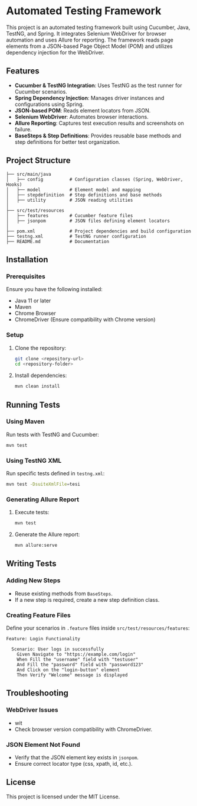 # Automated Testing Framework

This project is an automated testing framework built using Cucumber, Java, TestNG, and Spring. It integrates Selenium WebDriver for browser automation and uses Allure for reporting. The framework reads page elements from a JSON-based Page Object Model (POM) and utilizes dependency injection for the WebDriver.

## Features

- **Cucumber & TestNG Integration**: Uses TestNG as the test runner for Cucumber scenarios.
- **Spring Dependency Injection**: Manages driver instances and configurations using Spring.
- **JSON-based POM**: Reads element locators from JSON.
- **Selenium WebDriver**: Automates browser interactions.
- **Allure Reporting**: Captures test execution results and screenshots on failure.
- **BaseSteps & Step Definitions**: Provides reusable base methods and step definitions for better test organization.

## Project Structure

```
├── src/main/java
│   ├── config          # Configuration classes (Spring, WebDriver, Hooks)
│   ├── model           # Element model and mapping
│   ├── stepdefinition  # Step definitions and base methods
│   ├── utility         # JSON reading utilities
│
├── src/test/resources
│   ├── features        # Cucumber feature files
│   ├── jsonpom         # JSON files defining element locators
│
├── pom.xml             # Project dependencies and build configuration
├── testng.xml          # TestNG runner configuration
├── README.md           # Documentation
```

## Installation

### Prerequisites

Ensure you have the following installed:

- Java 11 or later
- Maven
- Chrome Browser
- ChromeDriver (Ensure compatibility with Chrome version)

### Setup

1. Clone the repository:
   ```sh
   git clone <repository-url>
   cd <repository-folder>
   ```
2. Install dependencies:
   ```sh
   mvn clean install
   ```

## Running Tests

### Using Maven

Run tests with TestNG and Cucumber:

```sh
mvn test
```

### Using TestNG XML

Run specific tests defined in `testng.xml`:

```sh
mvn test -DsuiteXmlFile=tesi
```

### Generating Allure Report

1. Execute tests:
   ```sh
   mvn test
   ```
2. Generate the Allure report:
   ```sh
   mvn allure:serve
   ```

## Writing Tests

### Adding New Steps

- Reuse existing methods from `BaseSteps`.
- If a new step is required, create a new step definition class.

### Creating Feature Files

Define your scenarios in `.feature` files inside `src/test/resources/features`:

```gherkin
Feature: Login Functionality

  Scenario: User logs in successfully
    Given Navigate to "https://example.com/login"
    When Fill the "username" field with "testuser"
    And Fill the "password" field with "password123"
    And Click on the "login-button" element
    Then Verify "Welcome" message is displayed
```

## Troubleshooting

### WebDriver Issues

- wit
- Check browser version compatibility with ChromeDriver.

### JSON Element Not Found

- Verify that the JSON element key exists in `jsonpom`.
- Ensure correct locator type (css, xpath, id, etc.).

## License

This project is licensed under the MIT License.

